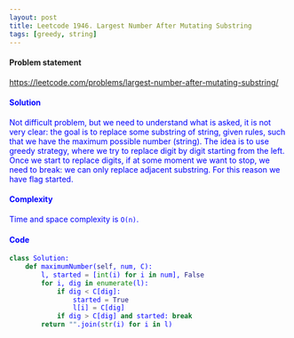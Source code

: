 ```yaml
---
layout: post
title: Leetcode 1946. Largest Number After Mutating Substring
tags: [greedy, string]
---
```


#### Problem statement

<a href="https://leetcode.com/problems/largest-number-after-mutating-substring/"> <font color = blue>https://leetcode.com/problems/largest-number-after-mutating-substring/

#### Solution
Not difficult problem, but we need to understand what is asked, it is not very clear: the goal is to replace some substring of string, given rules, such that we have the maximum possible number (string). The idea is to use greedy strategy, where we try to replace digit by digit starting from the left. Once we start to replace digits, if at some moment we want to stop, we need to break: we can only replace adjacent substring. For this reason we have flag started. 

#### Complexity
Time and space complexity is `O(n)`.

#### Code
```python
class Solution:
    def maximumNumber(self, num, C):
        l, started = [int(i) for i in num], False
        for i, dig in enumerate(l): 
            if dig < C[dig]: 
                started = True
                l[i] = C[dig]
            if dig > C[dig] and started: break 
        return "".join(str(i) for i in l)
```
